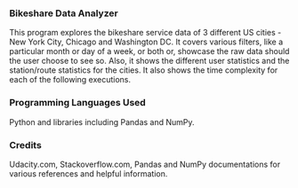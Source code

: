 ### Bikeshare Data Analyzer
This program explores the bikeshare service data of 3 different US cities - New York City, Chicago and Washington DC.
It covers various filters, like a particular month or day of a week, or both or, showcase the raw data should the user
choose to see so. Also, it shows the different user statistics and the station/route statistics for the cities. It also
shows the time complexity for each of the following executions.

### Programming Languages Used
Python and libraries including Pandas and NumPy.

### Credits
Udacity.com, Stackoverflow.com, Pandas and NumPy documentations for various references and helpful information.
